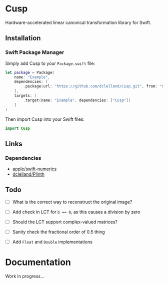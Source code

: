 # Cusp

Hardware-accelerated linear canonical transformation library for Swift.

## Installation

### Swift Package Manager

Simply add Cusp to your `Package.swift` file: 

```swift
let package = Package(
    name: "Example",
    dependencies: [
        .package(url: "https://github.com/dclelland/Cusp.git", from: "0.1.0"),
    ],
    targets: [
        .target(name: "Example", dependencies: ["Cusp"])
    ]
)
```

Then import Cusp into your Swift files:

```swift
import Cusp
```

## Links

### Dependencies

- [apple/swift-numerics](https://github.com/apple/swift-numerics)
- [dclelland/Plinth](https://github.com/dclelland/Plinth)

## Todo

- [ ] What is the correct way to reconstruct the original image?
- [ ] Add check in LCT for `b == 0`, as this causes a division by zero
- [ ] Should the LCT support complex-valued matrices?
- [ ] Sanity check the fractional order of 0.5 thing

- [ ] Add `Float` and `Double` implementations

# Documentation

Work in progress...
